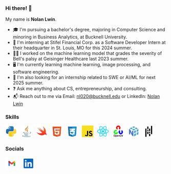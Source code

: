 ### Hi there! 👋

My name is **Nolan Lwin**.

- 🎓 I'm pursuing a bachelor's degree, majoring in Computer Science and minoring in Business Analytics, at Bucknell University.
- 🚀 I'm interning at Stifel Financial Corp. as a Software Developer Intern at their headquarter in St. Louis, MO for this 2024 summer.
- 👨‍💻 I worked on the machine learning model that grades the severity of Bell's palsy at Geisinger Healthcare last 2023 summer.
- 🖥 I'm currently learning machine learning, image processing, and software engineering.
- 💼 I'm also looking for an internship related to SWE or AI/ML for next 2025 summer.
- ❓ Ask me anything about CS, entrepreneurship, and consulting.
- 📬 Reach out to me via Email: [nl020@bucknell.edu](nl020@bucknell.edu) or LinkedIn: [Nolan Lwin](https://www.linkedin.com/in/naing-oo-lwin-nolan/)

### Skills
<p align="left">
<a href="https://www.python.org/" target="_blank" rel="noreferrer"><img src="./img/python.svg" width="36" height="36" alt="Python" /></a> &nbsp;
<a href="https://www.java.com/en/" target="_blank" rel="noreferrer"><img src="./img/java.svg" width="36" height="36" alt="Java" /></a> &nbsp;
<a href="https://www.swift.org/" target="_blank" rel="noreferrer"><img src="./img/swift.svg" width="36" height="36" alt="Swift" /></a> &nbsp;
<a href="https://developer.mozilla.org/en-US/docs/Glossary/HTML5" target="_blank" rel="noreferrer"><img src="./img/html-5.svg" width="36" height="36" alt="HTML5" /></a> &nbsp;
<a href="https://www.w3.org/TR/CSS/#css" target="_blank" rel="noreferrer"><img src="./img/css-3.svg" width="36" height="36" alt="CSS3" /></a> &nbsp;
<a href="https://developer.mozilla.org/en-US/docs/Web/JavaScript" target="_blank" rel="noreferrer"><img src="./img/javascript.svg" width="36" height="36" alt="JavaScript" /></a> &nbsp;
<a href="https://reactjs.org/" target="_blank" rel="noreferrer"><img src="./img/react.svg" width="36" height="36" alt="React" /></a> &nbsp;
<a href="https://opencv.org/" target="_blank" rel="noreferrer"><img src="./img/opencv.svg" width="36" height="36" alt="OpenCV" /></a> &nbsp;
<a href="https://numpy.org/" target="_blank" rel="noreferrer"><img src="./img/numpy.svg" width="36" height="36" alt="NumPy" /></a> &nbsp;
<a href="https://pandas.pydata.org/" target="_blank" rel="noreferrer"><img src="./img/pandas.svg" width="36" height="36" alt="Pandas" /></a> &nbsp;
</p>


### Socials

<p align="left"> 
<a href="mailto: nl020@bucknell.edu" target="_blank" rel="noreferrer"><img src="./img/gmail.svg" width="40" height="40" /></a> &nbsp;
<a href="https://www.linkedin.com/in/naing-oo-lwin-nolan/" target="_blank" rel="noreferrer"><img src="./img/linkedin.svg" width="40" height="40" padding-top= "100px" /></a> 
</p>
